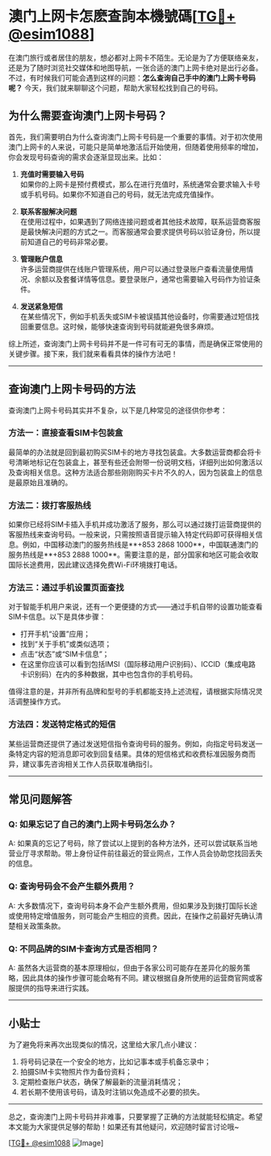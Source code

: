 # 澳门上网卡怎麽查詢本機號碼[[TG💪+ @esim1088](https://t.me/s/esim1088)]

在澳门旅行或者居住的朋友，想必都对上网卡不陌生。无论是为了方便联络亲友，还是为了随时浏览社交媒体和地图导航，一张合适的澳门上网卡绝对是出行必备。不过，有时候我们可能会遇到这样的问题：**怎么查询自己手中的澳门上网卡号码呢？** 今天，我们就来聊聊这个问题，帮助大家轻松找到自己的号码。

## 为什么需要查询澳门上网卡号码？

首先，我们需要明白为什么查询澳门上网卡号码是一个重要的事情。对于初次使用澳门上网卡的人来说，可能只是简单地激活后开始使用，但随着使用频率的增加，你会发现号码查询的需求会逐渐显现出来。比如：

1. **充值时需要输入号码**  
   如果你的上网卡是预付费模式，那么在进行充值时，系统通常会要求输入卡号或手机号码。如果你不知道自己的号码，就无法完成充值操作。

2. **联系客服解决问题**  
   在使用过程中，如果遇到了网络连接问题或者其他技术故障，联系运营商客服是最快解决问题的方式之一。而客服通常会要求提供号码以验证身份，所以提前知道自己的号码非常必要。

3. **管理账户信息**  
   许多运营商提供在线账户管理系统，用户可以通过登录账户查看流量使用情况、余额以及套餐详情等信息。要登录账户，通常也需要输入号码作为验证条件。

4. **发送紧急短信**  
   在某些情况下，例如手机丢失或SIM卡被误插其他设备时，你需要通过短信找回重要信息。这时候，能够快速查询到号码就能避免很多麻烦。

综上所述，查询澳门上网卡号码并不是一件可有可无的事情，而是确保正常使用的关键步骤。接下来，我们就来看看具体的操作方法吧！

---

## 查询澳门上网卡号码的方法

查询澳门上网卡号码其实并不复杂，以下是几种常见的途径供你参考：

### 方法一：直接查看SIM卡包装盒
最简单的办法就是回到最初购买SIM卡的地方寻找包装盒。大多数运营商都会将卡号清晰地标记在包装盒上，甚至有些还会附带一份说明文档，详细列出如何激活以及查询相关信息。这种方法适合那些刚刚购买卡片不久的人，因为包装盒上的信息是最原始且准确的。

### 方法二：拨打客服热线
如果你已经将SIM卡插入手机并成功激活了服务，那么可以通过拨打运营商提供的客服热线来查询号码。一般来说，只需按照语音提示输入特定代码即可获得相关信息。例如，中国移动澳门的服务热线是**+853 2868 1000**，中国联通澳门的服务热线是**+853 2888 1000**。需要注意的是，部分国家和地区可能会收取国际长途费用，因此建议选择免费Wi-Fi环境拨打电话。

### 方法三：通过手机设置页面查找
对于智能手机用户来说，还有一个更便捷的方式——通过手机自带的设置功能查看SIM卡信息。以下是具体步骤：
- 打开手机“设置”应用；
- 找到“关于手机”或类似选项；
- 点击“状态”或“SIM卡信息”；
- 在这里你应该可以看到包括IMSI（国际移动用户识别码）、ICCID（集成电路卡识别码）在内的多种数据，其中也包含你的手机号码。

值得注意的是，并非所有品牌和型号的手机都能支持上述流程，请根据实际情况灵活调整操作方式。

### 方法四：发送特定格式的短信
某些运营商还提供了通过发送短信指令查询号码的服务。例如，向指定号码发送一条特定内容的短消息即可收到回复结果。具体的短信格式和收费标准因服务商而异，建议事先咨询相关工作人员获取准确指引。

---

## 常见问题解答

### Q: 如果忘记了自己的澳门上网卡号码怎么办？
A: 如果真的忘记了号码，除了尝试以上提到的各种方法外，还可以尝试联系当地营业厅寻求帮助。带上身份证件前往最近的营业网点，工作人员会协助您找回丢失的信息。

### Q: 查询号码会不会产生额外费用？
A: 大多数情况下，查询号码本身不会产生额外费用，但如果涉及到拨打国际长途或使用特定增值服务，则可能会产生相应的资费。因此，在操作之前最好先确认清楚相关政策条款。

### Q: 不同品牌的SIM卡查询方式是否相同？
A: 虽然各大运营商的基本原理相似，但由于各家公司可能存在差异化的服务策略，因此具体的操作步骤可能会略有不同。建议根据自身所使用的运营商官网或客服提供的指导来进行实践。

---

## 小贴士

为了避免将来再次出现类似的情况，这里给大家几点小建议：
1. 将号码记录在一个安全的地方，比如记事本或手机备忘录中；
2. 拍摄SIM卡实物照片作为备份资料；
3. 定期检查账户状态，确保了解最新的流量消耗情况；
4. 若长期不使用该号码，请及时注销以免造成不必要的损失。

---

总之，查询澳门上网卡号码并非难事，只要掌握了正确的方法就能轻松搞定。希望本文能为大家提供足够的帮助！如果还有其他疑问，欢迎随时留言讨论哦~ 

[[TG💪+ @esim1088](https://t.me/s/esim1088) ![Image](https://i.postimg.cc/4NQfJmqS/Snipaste-2025-05-13-00-14-12.png)]